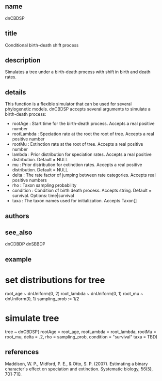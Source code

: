 ## name
dnCBDSP
## title
Conditional birth-death shift process
## description
Simulates a tree under a birth-death process with shift in birth and death rates.
## details
This function is a flexible simulator that can be used for several phylogenetic models.
dnCBDSP accepts several arguments to simulate a birth-death process:
- rootAge : Start time for the birth-death process. Accepts a real positive number
- rootLambda : Speciation rate at the root the root of tree. Accepts a real positive number
- rootMu : Extinction rate at the root of tree. Accepts a real positive number
- lambda : Prior distribution for speciation rates. Accepts a real positive distribution. Default = NULL
- mu : Prior distribution for extinction rates. Accepts a real positive distribution. Default = NULL
- delta : The rate factor of jumping between rate categories. Accepts real positive numbers
- rho : Taxon sampling probability
- condition : Condition of birth death process. Accepts string. Default = survival. Options: time|survival
- taxa : The taxon names used for initialization. Accepts Taxon[]
## authors
## see_also
dnCDBDP
dnSBBDP
## example
# set distributions for tree
root_age ~ dnUniform(0, 2)
root_lambda ~ dnUniform(0, 1)
root_mu ~ dnUniform(0, 1)
sampling_prob := 1/2
# simulate tree
tree ~ dnCBDSP( rootAge           = root_age,
                rootLambda        = root_lambda,
                rootMu            = root_mu,
                delta             = .2,
                rho               = sampling_prob,
                condition         = "survival"
		taxa              = TBD)
## references
Maddison, W. P., Midford, P. E., & Otto, S. P. (2007). Estimating a binary character's effect on speciation and extinction. Systematic biology, 56(5), 701-710.

